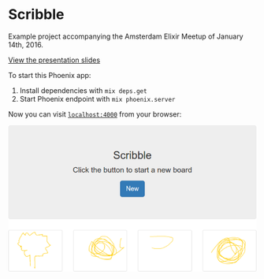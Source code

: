 # Scribble

Example project accompanying the Amsterdam Elixir Meetup of January 14th, 2016.

[View the presentation slides](https://docs.google.com/a/miraclethings.nl/presentation/d/1IrjgtPdzKZlMi3zCN9ET9MmWi4t9853fvT0LAvRjIuw/pub?start=false&loop=false&delayms=10000)



To start this Phoenix app:

  1. Install dependencies with `mix deps.get`
  2. Start Phoenix endpoint with `mix phoenix.server`

Now you can visit [`localhost:4000`](http://localhost:4000) from your browser:

![Index page](scribble.png)

